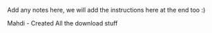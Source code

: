 Add any notes here, we will add the instructions here at the end too :) 

Mahdi - Created All the download stuff 